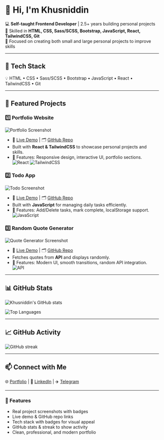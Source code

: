 # 👋 Hi, I'm Khusniddin

💻 **Self-taught Frontend Developer** | 2.5+ years building personal projects  
🚀 Skilled in **HTML, CSS, Sass/SCSS, Bootstrap, JavaScript, React, TailwindCSS, Git**  
📂 Focused on creating both small and large personal projects to improve skills  

---

## 🔧 Tech Stack
💡 HTML • CSS • Sass/SCSS • Bootstrap • JavaScript • React • TailwindCSS • Git  

---

## 🌟 Featured Projects

### 1️⃣ Portfolio Website
![Portfolio Screenshot](https://via.placeholder.com/600x300.png?text=Portfolio+Screenshot)
- 🔗 [Live Demo](#) | 🗂️ [GitHub Repo](#)  
- Built with **React & TailwindCSS** to showcase personal projects and skills.  
- 🎯 Features: Responsive design, interactive UI, portfolio sections.  
![React](https://img.shields.io/badge/React-61DAFB?style=for-the-badge&logo=react&logoColor=black)
![TailwindCSS](https://img.shields.io/badge/TailwindCSS-06B6D4?style=for-the-badge&logo=tailwind-css&logoColor=white)

### 2️⃣ Todo App
![Todo Screenshot](https://via.placeholder.com/600x300.png?text=Todo+App+Screenshot)
- 🔗 [Live Demo](#) | 🗂️ [GitHub Repo](#)  
- Built with **JavaScript** for managing daily tasks efficiently.  
- 🎯 Features: Add/Delete tasks, mark complete, localStorage support.  
![JavaScript](https://img.shields.io/badge/JavaScript-F7DF1E?style=for-the-badge&logo=javascript&logoColor=black)

### 3️⃣ Random Quote Generator
![Quote Generator Screenshot](https://via.placeholder.com/600x300.png?text=Quote+Generator+Screenshot)
- 🔗 [Live Demo](#) | 🗂️ [GitHub Repo](#)  
- Fetches quotes from **API** and displays randomly.  
- 🎯 Features: Modern UI, smooth transitions, random API integration.  
![API](https://img.shields.io/badge/API-007ACC?style=for-the-badge&logo=postman&logoColor=white)

---

## 📊 GitHub Stats
![Khusniddin's GitHub stats](https://github-readme-stats.vercel.app/api?username=khusniddiniskandarov&show_icons=true&theme=radical)  

![Top Languages](https://github-readme-stats.vercel.app/api/top-langs/?username=khusniddiniskandarov&layout=compact&theme=radical)

---

## 📈 GitHub Activity
![GitHub streak](https://github-readme-streak-stats.herokuapp.com/?user=khusniddiniskandarov&theme=radical)

---

## 📫 Connect with Me
🌐 [Portfolio](#) | 💼 [LinkedIn](#) | ✈️ [Telegram](#)

---

### 🔹 Features
- Real project screenshots with badges  
- Live demo & GitHub repo links  
- Tech stack with badges for visual appeal  
- GitHub stats & streak to show activity  
- Clean, professional, and modern portfolio
